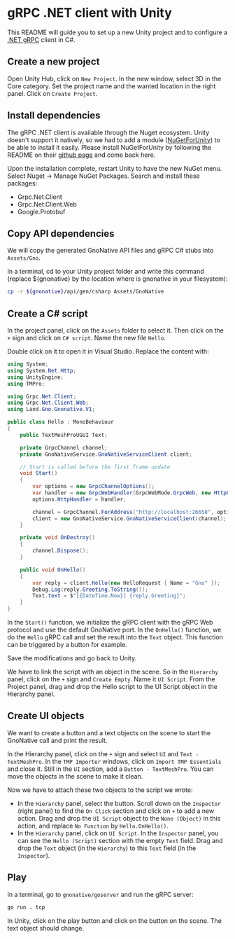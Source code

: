 # gRPC .NET client with Unity

This README will guide you to set up a new Unity project and to configure a
[.NET gRPC](https://github.com/grpc/grpc-dotnet) client in C#.

## Create a new project

Open Unity Hub, click on `New Project`. In the new window, select 3D in the Core
category. Set the project name and the wanted location in the right panel. Click
on `Create Project`.

## Install dependencies

The gRPC .NET client is available through the Nuget ecosystem. Unity doesn't
support it natively, so we had to add a module
([NuGetForUnity](https://github.com/GlitchEnzo/NuGetForUnity)) to be able to
install it easily. Please install NuGetForUnity by following the README on their
[github page](https://github.com/GlitchEnzo/NuGetForUnity) and come back here.

Upon the installation complete, restart Unity to have the new NuGet menu. Select
Nuget -> Manage NuGet Packages. Search and install these packages:

-   Grpc.Net.Client
-   Grpc.Net.Client.Web
-   Google.Protobuf

## Copy API dependencies

We will copy the generated GnoNative API files and gRPC C# stubs into
`Assets/Gno`.

In a terminal, cd to your Unity project folder and write this command (replace
${gnonative} by the location where is gnonative in your filesystem):

```bash
cp -r ${gnonative}/api/gen/csharp Assets/GnoNative
```

## Create a C# script

In the project panel, click on the `Assets` folder to select it. Then click on
the `+` sign and click on `C# script`. Name the new file `Hello`.

Double click on it to open it in Visual Studio. Replace the content with:

```c#
using System;
using System.Net.Http;
using UnityEngine;
using TMPro;

using Grpc.Net.Client;
using Grpc.Net.Client.Web;
using Land.Gno.Gnonative.V1;

public class Hello : MonoBehaviour
{
    public TextMeshProUGUI Text;

    private GrpcChannel channel;
    private GnoNativeService.GnoNativeServiceClient client;

    // Start is called before the first frame update
    void Start()
    {
        var options = new GrpcChannelOptions();
        var handler = new GrpcWebHandler(GrpcWebMode.GrpcWeb, new HttpClientHandler());
        options.HttpHandler = handler;

        channel = GrpcChannel.ForAddress("http://localhost:26658", options);
        client = new GnoNativeService.GnoNativeServiceClient(channel);
    }

    private void OnDestroy()
    {
        channel.Dispose();
    }

    public void OnHello()
    {
        var reply = client.Hello(new HelloRequest { Name = "Gno" });
        Debug.Log(reply.Greeting.ToString());
        Text.text = $"[{DateTime.Now}] {reply.Greeting}";
    }
}
```

In the `Start()` function, we initialize the gRPC client with the gRPC Web
protocol and use the default GnoNative port. In the `OnHello()` function, we do
the `Hello` gRPC call and set the result into the `Text` object. This function
can be triggered by a button for example.

Save the modifications and go back to Unity.

We have to link the script with an object in the scene. So in the `Hierarchy`
panel, click on the `+` sign and `Create Empty`. Name it `UI Script`. From the
Project panel, drag and drop the Hello script to the UI Script object in the
Hierarchy panel.

## Create UI objects

We want to create a button and a text objects on the scene to start the
GnoNative call and print the result.

In the Hierarchy panel, click on the `+` sign and select `UI` and
`Text - TextMeshPro`. In the `TMP Importer` windows, click on
`Import TMP Essentials` and close it. Still in the `UI` section, add a
`Button - TextMeshPro`. You can move the objects in the scene to make it clean.

Now we have to attach these two objects to the script we wrote:

-   In the `Hierarchy` panel, select the button. Scroll down on the `Inspector`
    (right panel) to find the `On Click` section and click on `+` to add a new
    action. Drag and drop the `UI Script` object to the `None (Object)` in this
    action, and replace `No Function` by `Hello.OnHello()`.
-   In the `Hierarchy` panel, click on `UI Script`. In the `Inspector` panel, you
    can see the `Hello (Script)` section with the empty `Text` field. Drag and
    drop the `Text` object (in the `Hierarchy`) to this `Text` field (in the
    `Inspector`).

## Play

In a terminal, go to `gnonative/goserver` and run the gRPC server:

```bash
go run . tcp
```

In Unity, click on the play button and click on the button on the scene. The
text object should change.
